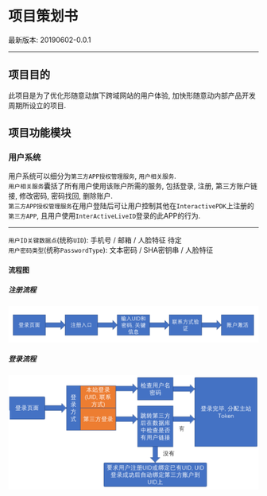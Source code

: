 # 项目策划书
最新版本: 20190602-0.0.1   

---

## 项目目的
此项目是为了优化形随意动旗下跨域网站的用户体验, 加快形随意动内部产品开发周期所设立的项目. 

## 项目功能模块

### 用户系统

用户系统可以细分为`第三方APP授权管理服务`, `用户相关服务`.   
`用户相关服务`囊括了所有用户使用该账户所需的服务, 包括登录, 注册, 第三方账户链接, 修改密码, 密码找回, 删除账户.   
`第三方APP授权管理服务`在用户登陆后可让用户控制其他在`InteractivePDK`上注册的`第三方APP`, 且用户使用`InterActiveLiveID`登录的此APP的行为.   

---

`用户ID关键数据点`(统称`UID`): 手机号 / 邮箱 / 人脸特征 待定   
`用户密码类型`(统称`PasswordType`): 文本密码 / SHA密钥串 / 人脸特征

#### 流程图

##### 注册流程

![注册流程图](../static/_ProjectPlan/RegistrationFlowChart.png)

##### 登录流程

![登录流程图](../static/_ProjectPlan/LoginFlowChart.png)

